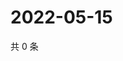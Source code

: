 # 2022-05-15

共 0 条

<!-- BEGIN WEIBO -->
<!-- 最后更新时间 Sun May 15 2022 15:15:00 GMT+0800 (China Standard Time) -->

<!-- END WEIBO -->

